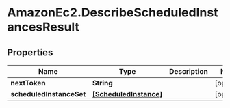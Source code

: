 # AmazonEc2.DescribeScheduledInstancesResult

## Properties

Name | Type | Description | Notes
------------ | ------------- | ------------- | -------------
**nextToken** | **String** |  | [optional] 
**scheduledInstanceSet** | [**[ScheduledInstance]**](ScheduledInstance.md) |  | [optional] 


